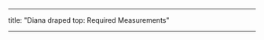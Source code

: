 ***

title: "Diana draped top: Required Measurements"

***

<PatternMeasurements pattern='diana' />

